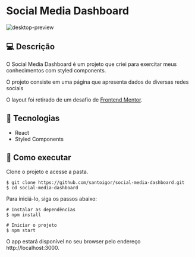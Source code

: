 
# Social Media Dashboard

![desktop-preview](https://user-images.githubusercontent.com/86170894/127077481-7ae54fa6-6277-4423-92a8-840db02496aa.jpg)


## 💻 Descrição
<p>O Social Media Dashboard é um projeto que criei para exercitar meus conhecimentos com styled components.</p> 
<p>O projeto consiste em uma página que apresenta dados de diversas redes sociais</p>
<p>O layout foi retirado de um desafio de  <a href="https://www.frontendmentor.io/challenges/social-media-dashboard-with-theme-switcher-6oY8ozp_H" target="_blank">Frontend Mentor</a>.</p>


## 🧪 Tecnologias
<ul>
  <li>React</li>
  <li>Styled Components</li>
</ul>

## 🚀 Como executar
Clone o projeto e acesse a pasta.
```
$ git clone https://github.com/santoigor/social-media-dashboard.git
$ cd social-media-dashboard
```
Para iniciá-lo, siga os passos abaixo:

```
# Instalar as dependências
$ npm install

# Iniciar o projeto
$ npm start
```
O app estará disponível no seu browser pelo endereço http://localhost:3000.
